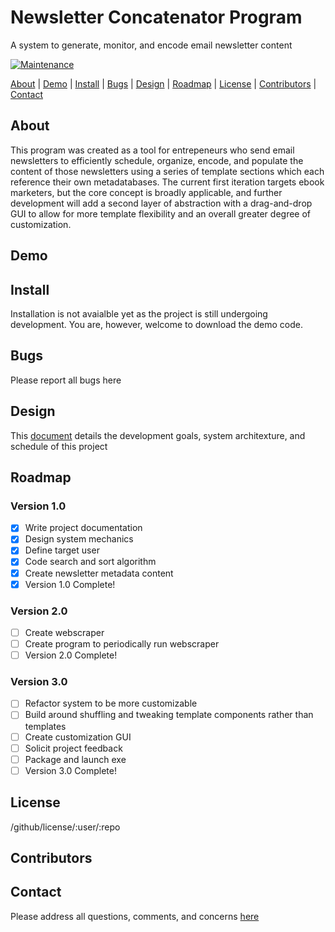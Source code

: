 # Newsletter Concatenator Program
A system to generate, monitor, and encode email newsletter content

[![Maintenance](https://img.shields.io/badge/Maintained-yes-green.svg)](https://github.com/jhbardwell/Newsletter-Concatenator-Program)

[About](#About) | [Demo](#Demo) | [Install](#Install) | [Bugs](#Bugs) | [Design](#Design) | [Roadmap](#Roadmap) | [License](#License) | [Contributors](#Contributors) | [Contact](#Contact)

## About 
This program was created as a tool for entrepeneurs who send email newsletters to efficiently schedule, organize, encode, and populate the content of those newsletters using a series of template sections which each reference their own metadatabases. The current first iteration targets ebook marketers, but the core concept is broadly applicable, and further development will add a second layer of abstraction with a drag-and-drop GUI to allow for more template flexibility and an overall greater degree of customization.
## Demo

## Install
Installation is not avaialble yet as the project is still undergoing development. You are, however, welcome to download the demo code.
## Bugs
Please report all bugs here
## Design
This [document](DESIGNDOC.md) details the development goals, system architexture, and schedule of this project
## Roadmap
### Version 1.0
- [X] Write project documentation
- [X] Design system mechanics
- [X] Define target user
- [X] Code search and sort algorithm
- [X] Create newsletter metadata content
- [X] Version 1.0 Complete!
### Version 2.0
- [ ] Create webscraper
- [ ] Create program to periodically run webscraper
- [ ] Version 2.0 Complete!
### Version 3.0
- [ ] Refactor system to be more customizable
- [ ] Build around shuffling and tweaking template components rather than templates
- [ ] Create customization GUI
- [ ] Solicit project feedback
- [ ] Package and launch exe
- [ ] Version 3.0 Complete!
## License
/github/license/:user/:repo
## Contributors

## Contact
Please address all questions, comments, and concerns [here](jhbardwell@gmail.com)
